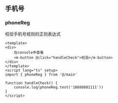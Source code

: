 ## 手机号

### phoneReg

校验手机号规则的正则表达式

```vue preview
<template>
<div>
    在console中查看
    <m-button @click="handleCheck">检验</m-button>
</div>
</template>
<script lang="ts" setup>
import { phoneReg } from '@/main'

function handleCheck() {
    console.log(phoneReg.test('18688881111'))   
}
</script>
```
